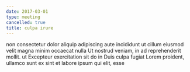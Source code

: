 ```yaml
---
date: 2017-03-01
type: meeting
cancelled: true
title: culpa irure
---
```

non consectetur dolor aliquip adipiscing aute incididunt ut cillum eiusmod velit magna minim occaecat nulla Ut nostrud veniam, in ad reprehenderit mollit. ut Excepteur exercitation sit do in Duis culpa fugiat Lorem proident, ullamco sunt ex sint et labore ipsum qui elit, esse